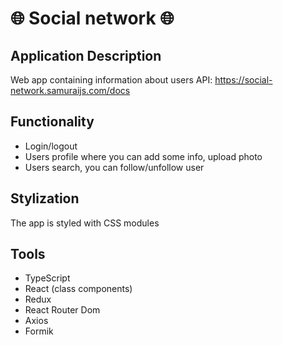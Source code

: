 # 🌐 Social network 🌐

## Application Description

Web app containing information about users
API: https://social-network.samuraijs.com/docs

## Functionality
- Login/logout
- Users profile where you can add some info, upload photo
- Users search, you can follow/unfollow user

## Stylization
The app is styled with CSS modules

## Tools
- TypeScript
- React (class components)
- Redux
- React Router Dom
- Axios
- Formik
